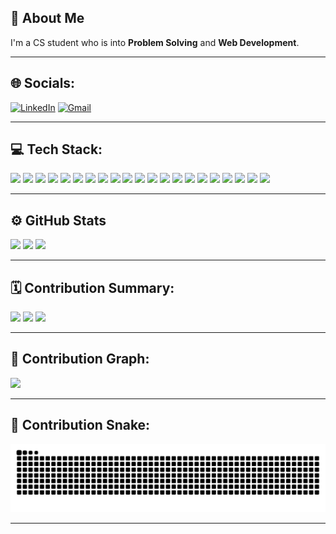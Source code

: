 <!-- chandini1727 / README.md -->

## 👋 About Me

I'm a CS student who is into **Problem Solving** and **Web Development**.

---

## 🌐 Socials:

[![LinkedIn](https://img.shields.io/badge/LinkedIn-0A66C2?style=for-the-badge&logo=linkedin&logoColor=white)](https://www.linkedin.com/in/chintala-chandini/)
[![Gmail](https://img.shields.io/badge/Email-D14836?style=for-the-badge&logo=gmail&logoColor=white)](mailto:chandinichintala17@gmail.com)

---
## 💻 Tech Stack:

<p align="left">
  <img src="https://img.shields.io/badge/C-00599C?style=for-the-badge&logo=c&logoColor=white"/>
  <img src="https://img.shields.io/badge/C++-00599C?style=for-the-badge&logo=c%2B%2B&logoColor=white"/>
  <img src="https://img.shields.io/badge/CSS3-1572B6?style=for-the-badge&logo=css3&logoColor=white"/>
  <img src="https://img.shields.io/badge/Java-ED8B00?style=for-the-badge&logo=java&logoColor=white"/>
  <img src="https://img.shields.io/badge/HTML5-E34F26?style=for-the-badge&logo=html5&logoColor=white"/>
  <img src="https://img.shields.io/badge/JavaScript-F7DF1E?style=for-the-badge&logo=javascript&logoColor=black"/>
  <img src="https://img.shields.io/badge/Python-3776AB?style=for-the-badge&logo=python&logoColor=white"/>
  <img src="https://img.shields.io/badge/React-61DAFB?style=for-the-badge&logo=react&logoColor=black"/>
  <img src="https://img.shields.io/badge/Node.js-339933?style=for-the-badge&logo=node.js&logoColor=white"/>
  <img src="https://img.shields.io/badge/Express.js-000000?style=for-the-badge&logo=express&logoColor=white"/>
  <img src="https://img.shields.io/badge/TailwindCSS-06B6D4?style=for-the-badge&logo=tailwindcss&logoColor=white"/>
  <img src="https://img.shields.io/badge/MongoDB-47A248?style=for-the-badge&logo=mongodb&logoColor=white"/>
  <img src="https://img.shields.io/badge/PostgreSQL-4169E1?style=for-the-badge&logo=postgresql&logoColor=white"/>
  <img src="https://img.shields.io/badge/MySQL-00758F?style=for-the-badge&logo=mysql&logoColor=white"/>
  <img src="https://img.shields.io/badge/Docker-2496ED?style=for-the-badge&logo=docker&logoColor=white"/>
  <img src="https://img.shields.io/badge/Vercel-000000?style=for-the-badge&logo=vercel&logoColor=white"/>
  <img src="https://img.shields.io/badge/Netlify-00C7B7?style=for-the-badge&logo=netlify&logoColor=white"/>
  <img src="https://img.shields.io/badge/Render-46E3B7?style=for-the-badge&logo=render&logoColor=white"/>
  <img src="https://img.shields.io/badge/Postman-FF6C37?style=for-the-badge&logo=postman&logoColor=white"/>
  <img src="https://img.shields.io/badge/Git-F05032?style=for-the-badge&logo=git&logoColor=white"/>
  <img src="https://img.shields.io/badge/GitHub-181717?style=for-the-badge&logo=github&logoColor=white"/>
</p>

---
## ⚙️ GitHub Stats
<img src="https://img.shields.io/badge/Top%20Language-Java-orange?style=for-the-badge&logo=java&logoColor=white" />

<img src="https://github-readme-stats.vercel.app/api?username=chandini1727&show_icons=true&theme=radical" width="48%" />

<img src="https://github-profile-summary-cards.vercel.app/api/cards/profile-details?username=chandini1727&theme=radical"/>

---

## 🗓️ Contribution Summary:
<img src="https://github-profile-summary-cards.vercel.app/api/cards/productive-time?username=chandini1727&theme=radical" />
<img src="https://github-profile-summary-cards.vercel.app/api/cards/stats?username=chandini1727&theme=radical" />
<img src="https://github-readme-streak-stats.herokuapp.com?user=chandini1727&theme=radical&date_format=M%20j%5B%2C%20Y%5D" />

---

## 🧱 Contribution Graph:

<img src="https://github-readme-activity-graph.vercel.app/graph?username=chandini1727&theme=react-dark&area=true" />

---

## 🐍 Contribution Snake:

![snake gif](https://raw.githubusercontent.com/chandini1727/chandini1727/output/github-contribution-grid-snake.svg)


---

